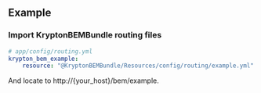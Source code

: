 ## Example

### Import KryptonBEMBundle routing files

``` yaml
# app/config/routing.yml
krypton_bem_example:
    resource: "@KryptonBEMBundle/Resources/config/routing/example.yml"

```

And locate to http://{your_host}/bem/example.